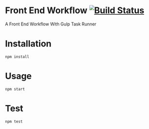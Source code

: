 # Front End Workflow [![Build Status](https://travis-ci.org/phivh/front-end-workflow.svg?branch=master)](https://travis-ci.org/phivh/front-end-workflow)

A Front End Workflow With Gulp Task Runner

# Installation

  ```npm install```

# Usage

  ```npm start```

# Test

  ```npm test```